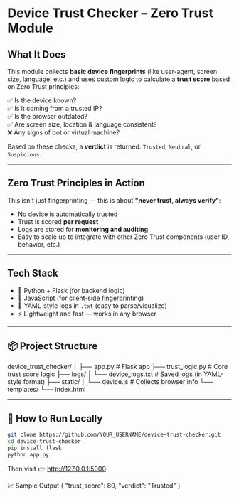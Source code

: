 # Device Trust Checker – Zero Trust Module

##  What It Does

This module collects **basic device fingerprints** (like user-agent, screen size, language, etc.) and uses custom logic to calculate a **trust score** based on Zero Trust principles:

✅ Is the device known?  
✅ Is it coming from a trusted IP?  
✅ Is the browser outdated?  
✅ Are screen size, location & language consistent?  
❌ Any signs of bot or virtual machine?

Based on these checks, a **verdict** is returned: `Trusted`, `Neutral`, or `Suspicious`.

---

## Zero Trust Principles in Action

This isn't just fingerprinting — this is about **"never trust, always verify"**:

- No device is automatically trusted
- Trust is scored **per request**
- Logs are stored for **monitoring and auditing**
- Easy to scale up to integrate with other Zero Trust components (user ID, behavior, etc.)

---

##  Tech Stack

- 🐍 Python + Flask (for backend logic)
- 📜 JavaScript (for client-side fingerprinting)
- 🧾 YAML-style logs in `.txt` (easy to parse/visualize)
- ⚡️ Lightweight and fast — works in any browser

---

## 📦 Project Structure
device_trust_checker/ │ ├── app.py # Flask app ├── trust_logic.py # Core trust score logic ├── logs/ │ └── device_logs.txt # Saved logs (in YAML-style format) ├── static/ │ └── device.js # Collects browser info └── templates/ └── index.html 

---

## 🧪 How to Run Locally

```bash
git clone https://github.com/YOUR_USERNAME/device-trust-checker.git
cd device-trust-checker
pip install flask
python app.py
```
Then visit 👉 http://127.0.0.1:5000


📈 Sample Output
{
  "trust_score": 80,
  "verdict": "Trusted"
}
